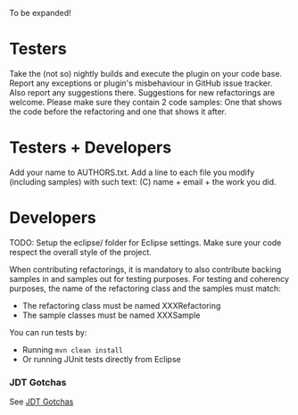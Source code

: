 To be expanded!

# Testers
Take the (not so) nightly builds and execute the plugin on your code base.
Report any exceptions or plugin's misbehaviour in GitHub issue tracker.
Also report any suggestions there.
Suggestions for new refactorings are welcome. Please make sure they contain 2 code samples:
One that shows the code before the refactoring and one that shows it after.

# Testers + Developers
Add your name to AUTHORS.txt.
Add a line to each file you modify (including samples) with such text:
    (C) name + email + the work you did.

# Developers
TODO: Setup the eclipse/ folder for Eclipse settings.
Make sure your code respect the overall style of the project.

When contributing refactorings, it is mandatory to also contribute backing samples in and samples out for testing purposes.
For testing and coherency purposes, the name of the refactoring class and the samples must match:
* The refactoring class must be named XXXRefactoring
* The sample classes must be named XXXSample

You can run tests by:
* Running ```mvn clean install```
* Or running JUnit tests directly from Eclipse

### JDT Gotchas

See [JDT Gotchas](https://github.com/JnRouvignac/AutoRefactor/wiki/JDT-Gotchas)
